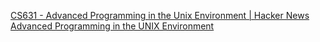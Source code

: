 
[CS631 - Advanced Programming in the Unix Environment | Hacker News](https://news.ycombinator.com/item?id=33140795)
[Advanced Programming in the UNIX Environment](https://stevens.netmeister.org/631/)
